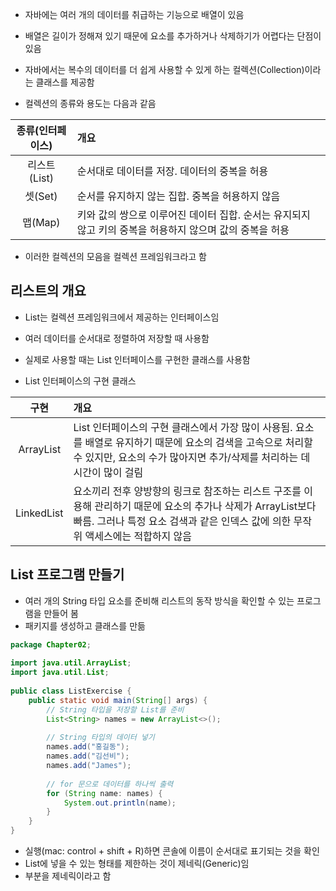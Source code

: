 - 자바에는 여러 개의 데이터를 취급하는 기능으로 배열이 있음
- 배열은 길이가 정해져 있기 때문에 요소를 추가하거나 삭제하기가 어렵다는 단점이 있음
- 자바에서는 복수의 데이터를 더 쉽게 사용할 수 있게 하는 컬렉션(Collection)이라는 클래스를 제공함

- 컬렉션의 종류와 용도는 다음과 같음

| **종류(인터페이스)** | **개요** |
| :---: | :--- |
| 리스트(List) | 순서대로 데이터를 저장. 데이터의 중복을 허용 |
| 셋(Set) | 순서를 유지하지 않는 집합. 중복을 허용하지 않음 |
| 맵(Map) | 키와 값의 쌍으로 이루어진 데이터 집합. 순서는 유지되지 않고 키의 중복을 허용하지 않으며 값의 중복을 허용 |

- 이러한 컬렉션의 모음을 컬렉션 프레임워크라고 함

## 리스트의 개요
- List는 컬렉션 프레임워크에서 제공하는 인터페이스임
- 여러 데이터를 순서대로 정렬하여 저장할 때 사용함
- 실제로 사용할 때는 List 인터페이스를 구현한 클래스를 사용함

- List 인터페이스의 구현 클래스

| **구현** | **개요** |
| :---: | :--- |
| ArrayList | List 인터페이스의 구현 클래스에서 가장 많이 사용됨. 요소를 배열로 유지하기 때문에 요소의 검색을 고속으로 처리할 수 있지만, 요소의 수가 많아지면 추가/삭제를 처리하는 데 시간이 많이 걸림 |
| LinkedList | 요소끼리 전후 양방향의 링크로 참조하는 리스트 구조를 이용해 관리하기 때문에 요소의 추가나 삭제가 ArrayList보다 빠름. 그러나 특정 요소 검색과 같은 인덱스 값에 의한 무작위 액세스에는 적합하지 않음 |

## List 프로그램 만들기
- 여러 개의 String 타입 요소를 준비해 리스트의 동작 방식을 확인할 수 있는 프로그램을 만들어 봄
- 패키지를 생성하고 클래스를 만듦

```java
package Chapter02;  
  
import java.util.ArrayList;  
import java.util.List;  
  
public class ListExercise {  
    public static void main(String[] args) {  
        // String 타입을 저장할 List를 준비  
        List<String> names = new ArrayList<>();  
  
        // String 타입의 데이터 넣기  
        names.add("홍길동");  
        names.add("김선비");  
        names.add("James");  
  
        // for 문으로 데이터를 하나씩 출력  
        for (String name: names) {  
            System.out.println(name);  
        }  
    }  
}
```

- 실행(mac: control + shift + R)하면 콘솔에 이름이 순서대로 표기되는 것을 확인
- List에 넣을 수 있는 형태를 제한하는 것이 제네릭(Generic)임
- <String> 부분을 제네릭이라고 함